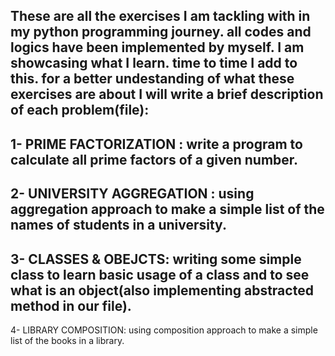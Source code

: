 These are all the exercises I am tackling with in my python programming journey. 
all codes and logics have been implemented by myself.
I am showcasing what I learn. 
time to time I add to this.
for a better undestanding of what these exercises are about I will write a brief description of each problem(file):
------------------------------
1- PRIME FACTORIZATION : write a program to calculate all prime factors of a given number.
-------------------------------
2- UNIVERSITY AGGREGATION : using aggregation approach to make a simple list of the names of students in a university.
-------------------------------
3- CLASSES & OBEJCTS: writing some simple class to learn basic usage of a class and to see what is an object(also implementing abstracted method in our file).
-------------------------------
4- LIBRARY COMPOSITION: using composition approach to make a simple list of the books in a library.

